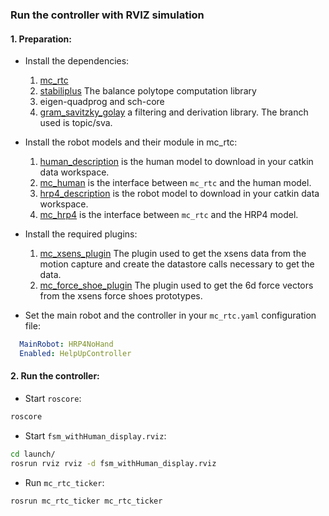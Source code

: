 ### Run the controller with RVIZ simulation

####  1. Preparation:

  * Install the dependencies:
       1. [mc_rtc](https://jrl-umi3218.github.io/mc_rtc/tutorials/introduction/installation-guide.html) 
       2. [stabiliplus](https://gite.lirmm.fr/mc-controllers/stabiliplus) The balance polytope computation library
       3. eigen-quadprog and sch-core
       4. [gram_savitzky_golay](https://github.com/arntanguy/gram_savitzky_golay) a filtering and derivation library. The branch used is topic/sva.

  * Install the robot models and their module in mc_rtc:
       1. [human_description](https://gite.lirmm.fr/hlefevre/human_description) is the human model to download in your catkin data workspace.
       2. [mc_human](https://gite.lirmm.fr/hlefevre/mc_human) is the interface between `mc_rtc` and the human model.
       1. [hrp4_description](https://gite.lirmm.fr/hlefevre/hrp4) is the robot model to download in your catkin data workspace.
       4. [mc_hrp4](https://gite.lirmm.fr/mc-hrp4/mc-hrp4) is the interface between `mc_rtc` and the HRP4 model.

  * Install the required plugins:
       1. [mc_xsens_plugin]() The plugin used to get the xsens data from the motion capture and create the datastore calls necessary to get the data.
       2. [mc_force_shoe_plugin](https://github.com/Hugo-L3174/mc_force_shoe_plugin) The plugin used to get the 6d force vectors from the xsens force shoes prototypes.

  * Set the main robot and the controller in your `mc_rtc.yaml` configuration file:
```yaml
  MainRobot: HRP4NoHand
  Enabled: HelpUpController
```



####  2. Run the controller:

  * Start `roscore`: 
```sh
roscore
```

  * Start `fsm_withHuman_display.rviz`:
```sh
cd launch/
rosrun rviz rviz -d fsm_withHuman_display.rviz
```

  * Run `mc_rtc_ticker`:
```sh
rosrun mc_rtc_ticker mc_rtc_ticker
```
